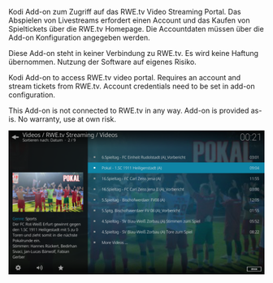 Kodi Add-on zum Zugriff auf das RWE.tv Video Streaming Portal. Das Abspielen von Livestreams erfordert einen Account und das Kaufen von Spieltickets über die RWE.tv Homepage. Die Accountdaten müssen über die Add-on Konfiguration angegeben werden.

Diese Add-on steht in keiner Verbindung zu RWE.tv. Es wird keine Haftung übernommen. Nutzung der Software auf eigenes Risiko.



Kodi Add-on to access RWE.tv video portal. Requires an account and stream tickets from RWE.tv. Account credentials need to be set in add-on configuration.

This Add-on is not connected to RWE.tv in any way. Add-on is provided as-is. No warranty, use at own risk.



![Screenshot](/screenshot002.png)

